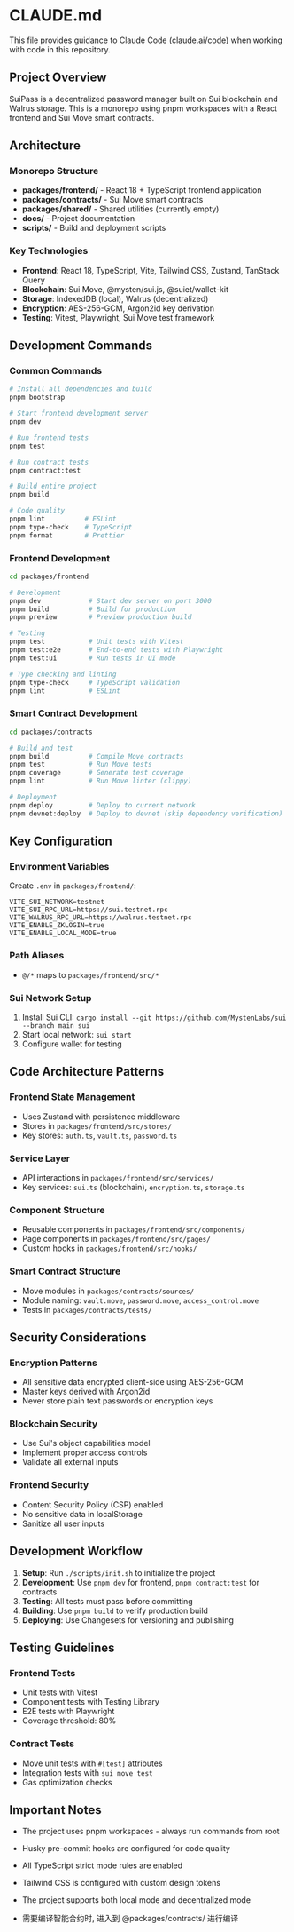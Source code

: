 # CLAUDE.md

This file provides guidance to Claude Code (claude.ai/code) when working with code in this repository.

## Project Overview

SuiPass is a decentralized password manager built on Sui blockchain and Walrus storage. This is a monorepo using pnpm workspaces with a React frontend and Sui Move smart contracts.

## Architecture

### Monorepo Structure
- **packages/frontend/** - React 18 + TypeScript frontend application
- **packages/contracts/** - Sui Move smart contracts
- **packages/shared/** - Shared utilities (currently empty)
- **docs/** - Project documentation
- **scripts/** - Build and deployment scripts

### Key Technologies
- **Frontend**: React 18, TypeScript, Vite, Tailwind CSS, Zustand, TanStack Query
- **Blockchain**: Sui Move, @mysten/sui.js, @suiet/wallet-kit
- **Storage**: IndexedDB (local), Walrus (decentralized)
- **Encryption**: AES-256-GCM, Argon2id key derivation
- **Testing**: Vitest, Playwright, Sui Move test framework

## Development Commands

### Common Commands
```bash
# Install all dependencies and build
pnpm bootstrap

# Start frontend development server
pnpm dev

# Run frontend tests
pnpm test

# Run contract tests
pnpm contract:test

# Build entire project
pnpm build

# Code quality
pnpm lint          # ESLint
pnpm type-check    # TypeScript
pnpm format        # Prettier
```

### Frontend Development
```bash
cd packages/frontend

# Development
pnpm dev            # Start dev server on port 3000
pnpm build          # Build for production
pnpm preview        # Preview production build

# Testing
pnpm test           # Unit tests with Vitest
pnpm test:e2e       # End-to-end tests with Playwright
pnpm test:ui        # Run tests in UI mode

# Type checking and linting
pnpm type-check     # TypeScript validation
pnpm lint           # ESLint
```

### Smart Contract Development
```bash
cd packages/contracts

# Build and test
pnpm build          # Compile Move contracts
pnpm test           # Run Move tests
pnpm coverage       # Generate test coverage
pnpm lint           # Run Move linter (clippy)

# Deployment
pnpm deploy         # Deploy to current network
pnpm devnet:deploy  # Deploy to devnet (skip dependency verification)
```

## Key Configuration

### Environment Variables
Create `.env` in `packages/frontend/`:
```env
VITE_SUI_NETWORK=testnet
VITE_SUI_RPC_URL=https://sui.testnet.rpc
VITE_WALRUS_RPC_URL=https://walrus.testnet.rpc
VITE_ENABLE_ZKLOGIN=true
VITE_ENABLE_LOCAL_MODE=true
```

### Path Aliases
- `@/*` maps to `packages/frontend/src/*`

### Sui Network Setup
1. Install Sui CLI: `cargo install --git https://github.com/MystenLabs/sui --branch main sui`
2. Start local network: `sui start`
3. Configure wallet for testing

## Code Architecture Patterns

### Frontend State Management
- Uses Zustand with persistence middleware
- Stores in `packages/frontend/src/stores/`
- Key stores: `auth.ts`, `vault.ts`, `password.ts`

### Service Layer
- API interactions in `packages/frontend/src/services/`
- Key services: `sui.ts` (blockchain), `encryption.ts`, `storage.ts`

### Component Structure
- Reusable components in `packages/frontend/src/components/`
- Page components in `packages/frontend/src/pages/`
- Custom hooks in `packages/frontend/src/hooks/`

### Smart Contract Structure
- Move modules in `packages/contracts/sources/`
- Module naming: `vault.move`, `password.move`, `access_control.move`
- Tests in `packages/contracts/tests/`

## Security Considerations

### Encryption Patterns
- All sensitive data encrypted client-side using AES-256-GCM
- Master keys derived with Argon2id
- Never store plain text passwords or encryption keys

### Blockchain Security
- Use Sui's object capabilities model
- Implement proper access controls
- Validate all external inputs

### Frontend Security
- Content Security Policy (CSP) enabled
- No sensitive data in localStorage
- Sanitize all user inputs

## Development Workflow

1. **Setup**: Run `./scripts/init.sh` to initialize the project
2. **Development**: Use `pnpm dev` for frontend, `pnpm contract:test` for contracts
3. **Testing**: All tests must pass before committing
4. **Building**: Use `pnpm build` to verify production build
5. **Deploying**: Use Changesets for versioning and publishing

## Testing Guidelines

### Frontend Tests
- Unit tests with Vitest
- Component tests with Testing Library
- E2E tests with Playwright
- Coverage threshold: 80%

### Contract Tests
- Move unit tests with `#[test]` attributes
- Integration tests with `sui move test`
- Gas optimization checks

## Important Notes

- The project uses pnpm workspaces - always run commands from root
- Husky pre-commit hooks are configured for code quality
- All TypeScript strict mode rules are enabled
- Tailwind CSS is configured with custom design tokens
- The project supports both local mode and decentralized mode

- 需要编译智能合约时, 进入到 @packages/contracts/ 进行编译